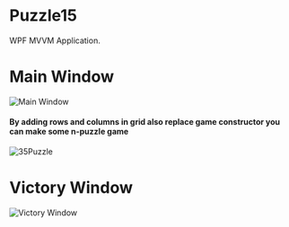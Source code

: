 # Puzzle15
WPF MVVM Application.
# Main Window
![Main Window](https://pp.userapi.com/c836326/v836326063/25781/WnbKa1R4Mj8.jpg)
#### By adding rows and columns in grid also replace game constructor you can make some n-puzzle game
![35Puzzle](https://pp.userapi.com/c836326/v836326063/25917/raOiMKYo4xE.jpg)

# Victory Window
![Victory Window](https://pp.userapi.com/c836326/v836326063/2579e/VoMJO0kkw0o.jpg)
